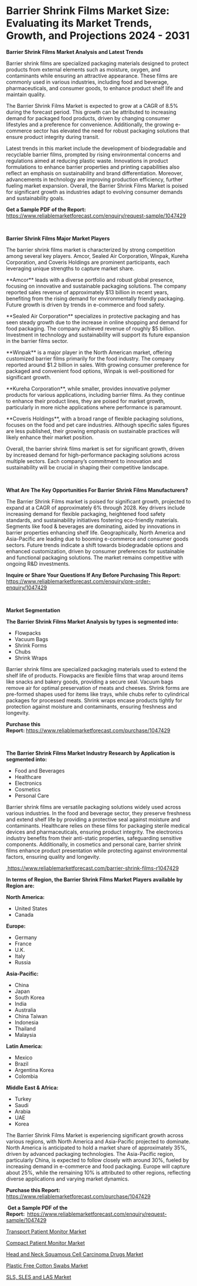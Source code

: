 <p><h1>Barrier Shrink Films Market Size: Evaluating its Market Trends, Growth, and Projections 2024 - 2031</h1></p><p><strong>Barrier Shrink Films Market Analysis and Latest Trends</strong></p>
<p><p>Barrier shrink films are specialized packaging materials designed to protect products from external elements such as moisture, oxygen, and contaminants while ensuring an attractive appearance. These films are commonly used in various industries, including food and beverage, pharmaceuticals, and consumer goods, to enhance product shelf life and maintain quality.</p><p>The Barrier Shrink Films Market is expected to grow at a CAGR of 8.5% during the forecast period. This growth can be attributed to increasing demand for packaged food products, driven by changing consumer lifestyles and a preference for convenience. Additionally, the growing e-commerce sector has elevated the need for robust packaging solutions that ensure product integrity during transit. </p><p>Latest trends in this market include the development of biodegradable and recyclable barrier films, prompted by rising environmental concerns and regulations aimed at reducing plastic waste. Innovations in product formulations to enhance barrier properties and printing capabilities also reflect an emphasis on sustainability and brand differentiation. Moreover, advancements in technology are improving production efficiency, further fueling market expansion. Overall, the Barrier Shrink Films Market is poised for significant growth as industries adapt to evolving consumer demands and sustainability goals.</p></p>
<p><strong>Get a Sample PDF of the Report:&nbsp;</strong> <a href="https://www.reliablemarketforecast.com/enquiry/request-sample/1047429?utm_campaign=1170&utm_medium=2&utm_source=Github&utm_content=ia&utm_term=06122024&utm_id=barrier-shrink-films">https://www.reliablemarketforecast.com/enquiry/request-sample/1047429</a></p>
<p>&nbsp;</p>
<p><strong>Barrier Shrink Films Major Market Players</strong></p>
<p><p>The barrier shrink films market is characterized by strong competition among several key players. Amcor, Sealed Air Corporation, Winpak, Kureha Corporation, and Coveris Holdings are prominent participants, each leveraging unique strengths to capture market share.</p><p>**Amcor** leads with a diverse portfolio and robust global presence, focusing on innovative and sustainable packaging solutions. The company reported sales revenue of approximately $13 billion in recent years, benefiting from the rising demand for environmentally friendly packaging. Future growth is driven by trends in e-commerce and food safety.</p><p>**Sealed Air Corporation** specializes in protective packaging and has seen steady growth due to the increase in online shopping and demand for food packaging. The company achieved revenue of roughly $5 billion. Investment in technology and sustainability will support its future expansion in the barrier films sector.</p><p>**Winpak** is a major player in the North American market, offering customized barrier films primarily for the food industry. The company reported around $1.2 billion in sales. With growing consumer preference for packaged and convenient food options, Winpak is well-positioned for significant growth.</p><p>**Kureha Corporation**, while smaller, provides innovative polymer products for various applications, including barrier films. As they continue to enhance their product lines, they are poised for market growth, particularly in more niche applications where performance is paramount.</p><p>**Coveris Holdings**, with a broad range of flexible packaging solutions, focuses on the food and pet care industries. Although specific sales figures are less published, their growing emphasis on sustainable practices will likely enhance their market position.</p><p>Overall, the barrier shrink films market is set for significant growth, driven by increased demand for high-performance packaging solutions across multiple sectors. Each company’s commitment to innovation and sustainability will be crucial in shaping their competitive landscape.</p></p>
<p>&nbsp;</p>
<p><strong>What Are The Key Opportunities For Barrier Shrink Films Manufacturers?</strong></p>
<p><p>The Barrier Shrink Films market is poised for significant growth, projected to expand at a CAGR of approximately 6% through 2028. Key drivers include increasing demand for flexible packaging, heightened food safety standards, and sustainability initiatives fostering eco-friendly materials. Segments like food & beverages are dominating, aided by innovations in barrier properties enhancing shelf life. Geographically, North America and Asia-Pacific are leading due to booming e-commerce and consumer goods sectors. Future trends indicate a shift towards biodegradable options and enhanced customization, driven by consumer preferences for sustainable and functional packaging solutions. The market remains competitive with ongoing R&D investments.</p></p>
<p><strong>Inquire or Share Your Questions If Any Before Purchasing This Report:</strong> <a href="https://www.reliablemarketforecast.com/enquiry/pre-order-enquiry/1047429?utm_campaign=1170&utm_medium=2&utm_source=Github&utm_content=ia&utm_term=06122024&utm_id=barrier-shrink-films">https://www.reliablemarketforecast.com/enquiry/pre-order-enquiry/1047429</a></p>
<p>&nbsp;</p>
<p><strong>Market Segmentation</strong></p>
<p><strong>The Barrier Shrink Films Market Analysis by types is segmented into:</strong></p>
<p><ul><li>Flowpacks</li><li>Vacuum Bags</li><li>Shrink Forms</li><li>Chubs</li><li>Shrink Wraps</li></ul></p>
<p><p>Barrier shrink films are specialized packaging materials used to extend the shelf life of products. Flowpacks are flexible films that wrap around items like snacks and bakery goods, providing a secure seal. Vacuum bags remove air for optimal preservation of meats and cheeses. Shrink forms are pre-formed shapes used for items like trays, while chubs refer to cylindrical packages for processed meats. Shrink wraps encase products tightly for protection against moisture and contaminants, ensuring freshness and longevity.</p></p>
<p><strong>Purchase this Report:&nbsp;</strong><a href="https://www.reliablemarketforecast.com/purchase/1047429?utm_campaign=1170&utm_medium=2&utm_source=Github&utm_content=ia&utm_term=06122024&utm_id=barrier-shrink-films">https://www.reliablemarketforecast.com/purchase/1047429</a></p>
<p>&nbsp;</p>
<p><strong>The Barrier Shrink Films Market Industry Research by Application is segmented into:</strong></p>
<p><ul><li>Food and Beverages</li><li>Healthcare</li><li>Electronics</li><li>Cosmetics</li><li>Personal Care</li></ul></p>
<p><p>Barrier shrink films are versatile packaging solutions widely used across various industries. In the food and beverage sector, they preserve freshness and extend shelf life by providing a protective seal against moisture and contaminants. Healthcare relies on these films for packaging sterile medical devices and pharmaceuticals, ensuring product integrity. The electronics industry benefits from their anti-static properties, safeguarding sensitive components. Additionally, in cosmetics and personal care, barrier shrink films enhance product presentation while protecting against environmental factors, ensuring quality and longevity.</p></p>
<p><a href="https://www.reliablemarketforecast.com/barrier-shrink-films-r1047429?utm_campaign=1170&utm_medium=2&utm_source=Github&utm_content=ia&utm_term=06122024&utm_id=barrier-shrink-films">&nbsp;https://www.reliablemarketforecast.com/barrier-shrink-films-r1047429</a></p>
<p><strong>In terms of Region, the Barrier Shrink Films Market Players available by Region are:</strong></p>
<p>
    <p> <strong> North America: </strong>
        <ul>
            <li>United States</li>
            <li>Canada</li>
        </ul>
        </p> 
    <p> <strong> Europe: </strong>
        <ul>
            <li>Germany</li>
            <li>France</li>
            <li>U.K.</li>
            <li>Italy</li>
            <li>Russia</li>
        </ul>
        </p> 
    <p> <strong> Asia-Pacific: </strong>
        <ul>
            <li>China</li>
            <li>Japan</li>
            <li>South Korea</li>
            <li>India</li>
            <li>Australia</li>
            <li>China Taiwan</li>
            <li>Indonesia</li>
            <li>Thailand</li>
            <li>Malaysia</li>
        </ul>
        </p> 
    <p> <strong> Latin America: </strong>
        <ul>
            <li>Mexico</li>
            <li>Brazil</li>
            <li>Argentina Korea</li>
            <li>Colombia</li>
        </ul>
        </p> 
    <p> <strong> Middle East & Africa: </strong>
        <ul>
            <li>Turkey</li>
            <li>Saudi</li>
            <li>Arabia</li>
            <li>UAE</li>
            <li>Korea</li>
        </ul>
    </p>
    </p>
<p><p>The Barrier Shrink Films Market is experiencing significant growth across various regions, with North America and Asia-Pacific projected to dominate. North America is anticipated to hold a market share of approximately 35%, driven by advanced packaging technologies. The Asia-Pacific region, particularly China, is expected to follow closely with around 30%, fueled by increasing demand in e-commerce and food packaging. Europe will capture about 25%, while the remaining 10% is attributed to other regions, reflecting diverse applications and varying market dynamics.</p></p>
<p><strong>Purchase this Report: </strong><a href="https://www.reliablemarketforecast.com/purchase/1047429?utm_campaign=1170&utm_medium=2&utm_source=Github&utm_content=ia&utm_term=06122024&utm_id=barrier-shrink-films">https://www.reliablemarketforecast.com/purchase/1047429</a></p>
<p>&nbsp;<strong>Get a Sample PDF of the Report:&nbsp;&nbsp;</strong><a href="https://www.reliablemarketforecast.com/enquiry/request-sample/1047429?utm_campaign=1170&utm_medium=2&utm_source=Github&utm_content=ia&utm_term=06122024&utm_id=barrier-shrink-films">https://www.reliablemarketforecast.com/enquiry/request-sample/1047429</a></p>
<p><strong></strong></p>
<p><p><a href="https://www.linkedin.com/pulse/future-transport-patient-monitor-market-global-forecast-trends-tydae?utm_campaign=1170&utm_medium=2&utm_source=Github&utm_content=ia&utm_term=06122024&utm_id=barrier-shrink-films">Transport Patient Monitor Market</a></p><p><a href="https://www.linkedin.com/pulse/the-sympatico-insight-9odme?utm_campaign=1170&utm_medium=2&utm_source=Github&utm_content=ia&utm_term=06122024&utm_id=barrier-shrink-films">Compact Patient Monitor Market</a></p><p><a href="https://issuu.com/reportprime-2/docs/head-and-neck-squamous-cell-carcinoma-drugs-market?utm_campaign=1170&utm_medium=2&utm_source=Github&utm_content=ia&utm_term=06122024&utm_id=barrier-shrink-films">Head and Neck Squamous Cell Carcinoma Drugs Market</a></p><p><a href="https://issuu.com/reportprime-2/docs/plastic-free-cotton-swabs-market-size-2030.pptx?utm_campaign=1170&utm_medium=2&utm_source=Github&utm_content=ia&utm_term=06122024&utm_id=barrier-shrink-films">Plastic Free Cotton Swabs Market</a></p><p><a href="https://github.com/sofayahoo2023/Market-Research-Report-List-6/blob/main/sls-sles-and-las-market.md?utm_campaign=1170&utm_medium=2&utm_source=Github&utm_content=ia&utm_term=06122024&utm_id=barrier-shrink-films">SLS, SLES and LAS Market</a></p></p>